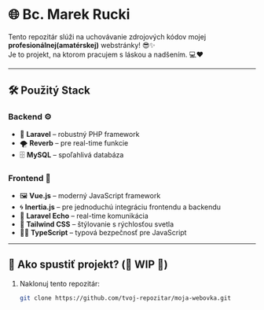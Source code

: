 # 🌐 Bc. Marek Rucki

Tento repozitár slúži na uchovávanie zdrojových kódov mojej **profesionálnej(amatérskej)** webstránky! 😎✨  
Je to projekt, na ktorom pracujem s láskou a nadšením. 💻❤️

---

## 🛠️ Použitý Stack

### Backend ⚙️
- 🐘 **Laravel** – robustný PHP framework
- 🌪️ **Reverb** – pre real-time funkcie
- 🗄️ **MySQL** – spoľahlivá databáza

### Frontend 🎨
- 🖼️ **Vue.js** – moderný JavaScript framework
- 🌀 **Inertia.js** – pre jednoduchú integráciu frontendu a backendu
- 📡 **Laravel Echo** – real-time komunikácia
- 🎨 **Tailwind CSS** – štýlovanie s rýchlosťou svetla
- 🧑‍💻 **TypeScript** – typová bezpečnosť pre JavaScript

---

## 🚀 Ako spustiť projekt? (🚧 WIP 🚧)

1. Naklonuj tento repozitár:
   ```bash
   git clone https://github.com/tvoj-repozitar/moja-webovka.git
